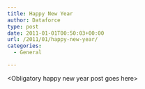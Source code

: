```yaml
---
title: Happy New Year
author: Dataforce
type: post
date: 2011-01-01T00:50:03+00:00
url: /2011/01/happy-new-year/
categories:
  - General

---
```

&lt;Obligatory happy new year post goes here&gt;
